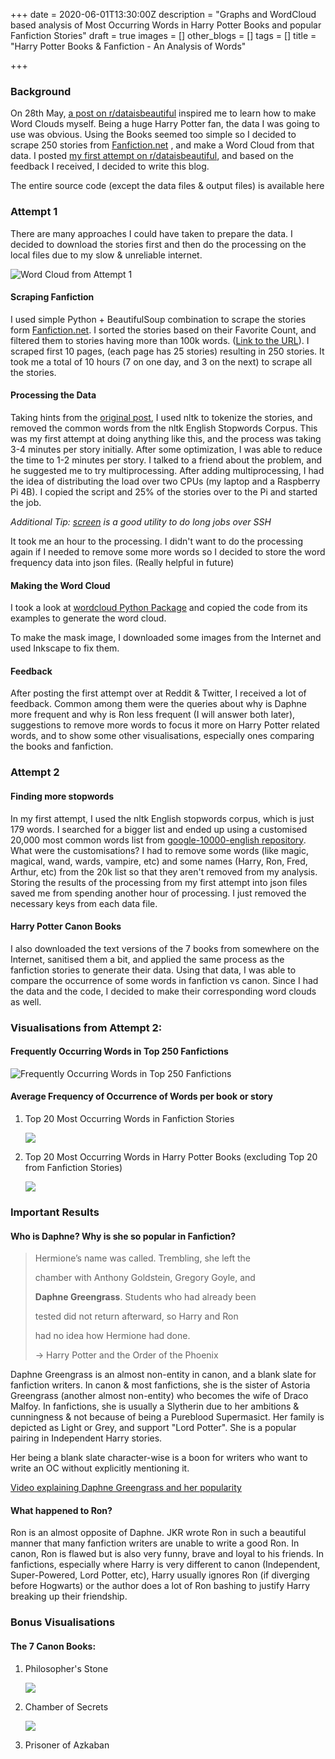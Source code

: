 +++
date = 2020-06-01T13:30:00Z
description = "Graphs and WordCloud based analysis of Most Occurring Words in Harry Potter Books and popular Fanfiction Stories"
draft = true
images = []
other_blogs = []
tags = []
title = "Harry Potter Books & Fanfiction - An Analysis of Words"

+++
### Background

On 28th May, [a post on r/dataisbeautiful](https://www.reddit.com/r/dataisbeautiful/comments/gs4me1/oc_word_cloud_comparison_between_user_comments_on/) inspired me to learn how to make Word Clouds myself. Being a huge Harry Potter fan, the data I was going to use was obvious. Using the Books seemed too simple so I decided to scrape 250 stories from [Fanfiction.net](http://fanfiction.net/) , and make a Word Cloud from that data. I posted [my first attempt on r/dataisbeautiful](https://www.reddit.com/r/dataisbeautiful/comments/gtxzx8/oc_frequently_occurring_words_in_top_250_harry/), and based on the feedback I received, I decided to write this blog.

The entire source code (except the data files & output files) is available here

### Attempt 1

There are many approaches I could have taken to prepare the data. I decided to download the stories first and then do the processing on the local files due to my slow & unreliable internet.

![Word Cloud from Attempt 1](/uploads/out_final1.png "Word Cloud from Attempt 1")

#### Scraping Fanfiction

I used simple Python + BeautifulSoup combination to scrape the stories form  [Fanfiction.net](http://fanfiction.net/). I sorted the stories based on their Favorite Count, and filtered them to stories having more than 100k words. ([Link to the URL](https://www.fanfiction.net/book/Harry-Potter/?&srt=4&r=10&len=100&p=1)). I scraped first 10 pages, (each page has 25 stories) resulting in 250 stories. It took me a total of 10 hours (7 on one day, and 3 on the next) to scrape all the stories.

#### Processing the Data

Taking hints from the [original post](), I used nltk to tokenize the stories, and removed the common words from the nltk English Stopwords Corpus. This was my first attempt at doing anything like this, and the process was taking 3-4 minutes per story initially. After some optimization, I was able to reduce the time to 1-2 minutes per story. I talked to a friend about the problem, and he suggested me to try multiprocessing. After adding multiprocessing, I had the idea of distributing the load over two CPUs (my laptop and a Raspberry Pi 4B). I copied the script and 25% of the stories over to the Pi and started the job.

_Additional Tip:_ [_screen_](https://www.geeksforgeeks.org/screen-command-in-linux-with-examples/) _is a good utility to do long jobs over SSH_

It took me an hour to the processing. I didn't want to do the processing again if I needed to remove some more words so I decided to store the word frequency data into json files. (Really helpful in future)

#### Making the Word Cloud

I took a look at [wordcloud Python Package](https://github.com/amueller/word_cloud) and copied the code from its examples to generate the word cloud.

To make the mask image, I downloaded some images from the Internet and used Inkscape to fix them.

#### Feedback

After posting the first attempt over at Reddit & Twitter, I received a lot of feedback. Common among them were the queries about why is Daphne more frequent and why is Ron less frequent (I will answer both later), suggestions to remove more words to focus it more on Harry Potter related words, and to show some other visualisations, especially ones comparing the books and fanfiction.

### Attempt 2

#### Finding more stopwords

In my first attempt, I used the nltk English stopwords corpus, which is just 179 words. I searched for a bigger list and ended up using a customised 20,000 most common words list from [google-10000-english repository](). What were the customisations? I had to remove some words (like magic, magical, wand, wards, vampire, etc) and some names (Harry, Ron, Fred, Arthur, etc) from the 20k list so that they aren't removed from my analysis. Storing the results of the processing from my first attempt into json files saved me from spending another hour of processing. I just removed the necessary keys from each data file.

#### Harry Potter Canon Books

I also downloaded the text versions of the 7 books from somewhere on the Internet, sanitised them a bit, and applied the same process as the fanfiction stories to generate their data. Using that data, I was able to compare the occurrence of some words in fanfiction vs canon. Since I had the data and the code, I decided to make their corresponding word clouds as well.

### Visualisations from Attempt 2:

#### Frequently Occurring Words in Top 250 Fanfictions

![Frequently Occurring Words in Top 250 Fanfictions](/uploads/fics.png "Frequently Occurring Words in Top 250 Fanfictions")

#### Average Frequency of Occurrence of Words per book or story

1. Top 20 Most Occurring Words in Fanfiction Stories

   ![](/uploads/graph1.png)
2. Top 20 Most Occurring Words in Harry Potter Books (excluding Top 20 from Fanfiction Stories)

   ![](/uploads/graph2.png)

### Important Results

#### Who is Daphne? Why is she so popular in Fanfiction?

> Hermione’s name was called. Trembling, she left the 
>
> chamber with Anthony Goldstein, Gregory Goyle, and 
>
> **Daphne Greengrass**. Students who had already been 
>
> tested did not return afterward, so Harry and Ron 
>
> had no idea how Hermione had done.
>
> \-> Harry Potter and the Order of the Phoenix

Daphne Greengrass is an almost non-entity in canon, and a blank slate for fanfiction writers. In canon & most fanfictions, she is the sister of Astoria Greengrass (another almost non-entity) who becomes the wife of Draco Malfoy. In fanfictions, she is usually a Slytherin due to her ambitions & cunningness & not because of being a Pureblood Supermasict. Her family is depicted as Light or Grey, and support "Lord Potter". She is a popular pairing in Independent Harry stories.

Her being a blank slate character-wise is a boon for writers who want to write an OC without explicitly mentioning it.

[Video explaining Daphne Greengrass and her popularity](https://www.youtube.com/watch?v=4mSD-GAmz1I)

#### What happened to Ron?

Ron is an almost opposite of Daphne. JKR wrote Ron in such a beautiful manner that many fanfiction writers are unable to write a good Ron. In canon, Ron is flawed but is also very funny, brave and loyal to his friends. In fanfictions, especially where Harry is very different to canon (Independent, Super-Powered, Lord Potter, etc), Harry usually ignores Ron (if diverging before Hogwarts) or the author does a lot of Ron bashing to justify Harry breaking up their friendship.

### Bonus Visualisations

#### The 7 Canon Books:

1. Philosopher's Stone

   ![](/uploads/book1.png)
2. Chamber of Secrets

   ![](/uploads/book2.png)
3. Prisoner of Azkaban